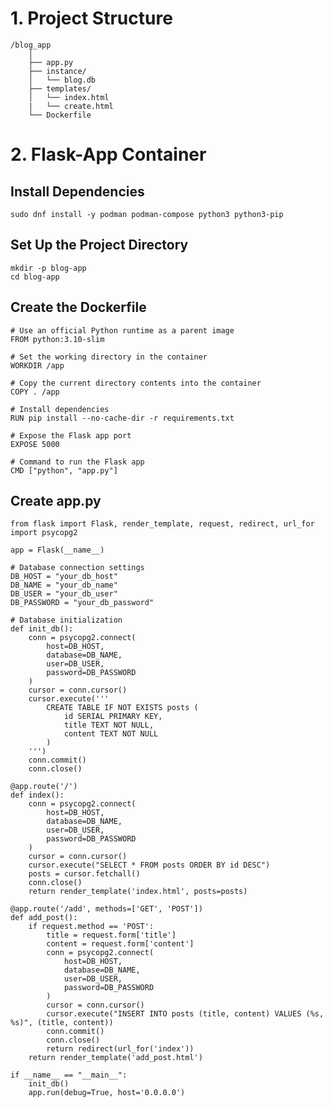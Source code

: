 # 1. Project Structure
    /blog_app
        │
        ├── app.py
        ├── instance/
        │   └── blog.db
        ├── templates/
        │   └── index.html
        |   └── create.html
        └── Dockerfile

# 2. Flask-App Container
## Install Dependencies
    sudo dnf install -y podman podman-compose python3 python3-pip
    
## Set Up the Project Directory
    mkdir -p blog-app
    cd blog-app

## Create the Dockerfile
    # Use an official Python runtime as a parent image
    FROM python:3.10-slim

    # Set the working directory in the container
    WORKDIR /app

    # Copy the current directory contents into the container
    COPY . /app

    # Install dependencies
    RUN pip install --no-cache-dir -r requirements.txt

    # Expose the Flask app port
    EXPOSE 5000

    # Command to run the Flask app
    CMD ["python", "app.py"]


## Create app.py
    from flask import Flask, render_template, request, redirect, url_for
    import psycopg2

    app = Flask(__name__)

    # Database connection settings
    DB_HOST = "your_db_host"
    DB_NAME = "your_db_name"
    DB_USER = "your_db_user"
    DB_PASSWORD = "your_db_password"

    # Database initialization
    def init_db():
        conn = psycopg2.connect(
            host=DB_HOST,
            database=DB_NAME,
            user=DB_USER,
            password=DB_PASSWORD
        )
        cursor = conn.cursor()
        cursor.execute('''
            CREATE TABLE IF NOT EXISTS posts (
                id SERIAL PRIMARY KEY,
                title TEXT NOT NULL,
                content TEXT NOT NULL
            )
        ''')
        conn.commit()
        conn.close()

    @app.route('/')
    def index():
        conn = psycopg2.connect(
            host=DB_HOST,
            database=DB_NAME,
            user=DB_USER,
            password=DB_PASSWORD
        )
        cursor = conn.cursor()
        cursor.execute("SELECT * FROM posts ORDER BY id DESC")
        posts = cursor.fetchall()
        conn.close()
        return render_template('index.html', posts=posts)

    @app.route('/add', methods=['GET', 'POST'])
    def add_post():
        if request.method == 'POST':
            title = request.form['title']
            content = request.form['content']
            conn = psycopg2.connect(
                host=DB_HOST,
                database=DB_NAME,
                user=DB_USER,
                password=DB_PASSWORD
            )
            cursor = conn.cursor()
            cursor.execute("INSERT INTO posts (title, content) VALUES (%s, %s)", (title, content))
            conn.commit()
            conn.close()
            return redirect(url_for('index'))
        return render_template('add_post.html')

    if __name__ == "__main__":
        init_db()
        app.run(debug=True, host='0.0.0.0')
